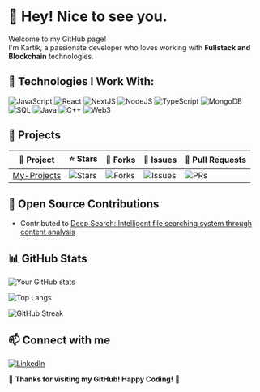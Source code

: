# 👋 Hey! Nice to see you.

Welcome to my GitHub page!  
I'm Kartik, a passionate developer who loves working with **Fullstack and Blockchain** technologies.

## 🚀 Technologies I Work With:

![JavaScript](https://img.shields.io/badge/-JavaScript-F7DF1E?logo=javascript&logoColor=black&style=for-the-badge)
![React](https://img.shields.io/badge/-React-61DAFB?logo=react&logoColor=white&style=for-the-badge)
![NextJS](https://img.shields.io/badge/-Next.js-000000?logo=nextdotjs&logoColor=white&style=for-the-badge)
![NodeJS](https://img.shields.io/badge/-Node.js-339933?logo=node.js&logoColor=white&style=for-the-badge)
![TypeScript](https://img.shields.io/badge/-TypeScript-007ACC?logo=typescript&logoColor=white&style=for-the-badge)
![MongoDB](https://img.shields.io/badge/-MongoDB-47A248?logo=mongodb&logoColor=white&style=for-the-badge)
![SQL](https://img.shields.io/badge/-SQL-CC2927?logo=microsoft-sql-server&logoColor=white&style=for-the-badge)
![Java](https://img.shields.io/badge/-Java-007396?logo=java&logoColor=white&style=for-the-badge)
![C++](https://img.shields.io/badge/-C++-00599C?logo=c%2B%2B&logoColor=white&style=for-the-badge)
![Web3](https://img.shields.io/badge/-Web3-005A84?logo=ethereum&logoColor=white&style=for-the-badge)

## 🌟 Projects

| 📌 Project  | ⭐ Stars | 🍴 Forks | 🔧 Issues | 🔗 Pull Requests |
|------------|--------|--------|--------|-------------|
| [My-Projects](https://github.com/kartik2318/My-Projects) | ![Stars](https://img.shields.io/github/stars/kartik2318/My-Projects?style=social) | ![Forks](https://img.shields.io/github/forks/kartik2318/My-Projects?style=social) | ![Issues](https://img.shields.io/github/issues/kartik2318/My-Projects) | ![PRs](https://img.shields.io/github/issues-pr/kartik2318/My-Projects) |

## 🌟 Open Source Contributions
- Contributed to [Deep Search: Intelligent file searching system through content analysis](https://github.com/nachiket624/Deep-Search-)

## 📊 GitHub Stats

![Your GitHub stats](https://github-readme-stats.vercel.app/api?username=kartik2318&show_icons=true&theme=dark)

![Top Langs](https://github-readme-stats.vercel.app/api/top-langs/?username=kartik2318&layout=compact&theme=dark)

![GitHub Streak](https://streak-stats.demolab.com/?user=kartik2318)


## 📫 Connect with me

[![LinkedIn](https://img.shields.io/badge/LinkedIn-blue?logo=linkedin&logoColor=white&style=for-the-badge)](https://linkedin.com/in/yourprofile)

🌟 **Thanks for visiting my GitHub! Happy Coding!** 🚀

<!--
**kartik2318/kartik2318** is a ✨ _special_ ✨ repository because its `README.md` (this file) appears on your GitHub profile.

Here are some ideas to get you started:

- 🔭 I’m currently working on ...
- 🌱 I’m currently learning ...
- 👯 I’m looking to collaborate on ...
- 🤔 I’m looking for help with ...
- 💬 Ask me about ...
- 📫 How to reach me: ...
- 😄 Pronouns: ...
- ⚡ Fun fact: ...
-->
